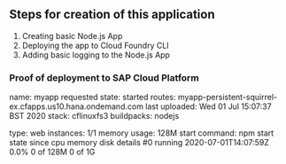 ## Steps for creation of this application
1. Creating basic Node.js App
2. Deploying the app to Cloud Foundry CLI
3. Adding basic logging to the Node.js App


### Proof of deployment to SAP Cloud Platform
name:              myapp
requested state:   started
routes:            myapp-persistent-squirrel-ex.cfapps.us10.hana.ondemand.com
last uploaded:     Wed 01 Jul 15:07:37 BST 2020
stack:             cflinuxfs3
buildpacks:        nodejs

type:            web
instances:       1/1
memory usage:    128M
start command:   npm start
     state     since                  cpu    memory      disk      details
#0   running   2020-07-01T14:07:59Z   0.0%   0 of 128M   0 of 1G

